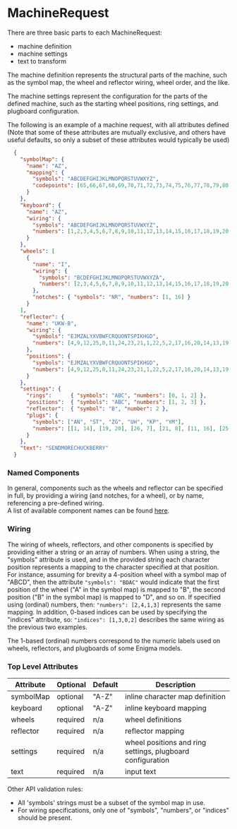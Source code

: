 # MachineRequest

There are three basic parts to each MachineRequest:

- machine definition
- machine settings
- text to transform

The machine definition represents the structural parts of the machine, such as the symbol map, the wheel and reflector wiring, wheel order, and the like.

The machine settings represent the configuration for the parts of the defined machine,
such as the starting wheel positions, ring settings, and plugboard configuration.

The following is an example of a machine request, with all attributes defined (Note that
some of these attributes are mutually exclusive, and others have useful defaults, so only a subset
of these attributes would typically be used)

```json
  {
    "symbolMap": {
      "name": "AZ",
      "mapping": {
        "symbols": "ABCDEFGHIJKLMNOPQRSTUVWXYZ",
        "codepoints": [65,66,67,68,69,70,71,72,73,74,75,76,77,78,79,80,81,82,83,84,85,86,87,88,89,90]
      }
    },
    "keyboard": {
      "name": "AZ",
      "wiring": {
        "symbols": "ABCDEFGHIJKLMNOPQRSTUVWXYZ",
        "numbers": [1,2,3,4,5,6,7,8,9,10,11,12,13,14,15,16,17,18,19,20,21,22,23,24,25,26]
      }
    },
    "wheels": [
      {
        "name": "I",
        "wiring": {
          "symbols": "BCDEFGHIJKLMNOPQRSTUVWXYZA",
          "numbers": [2,3,4,5,6,7,8,9,10,11,12,13,14,15,16,17,18,19,20,21,22,23,24,25,26,1]
        },
        "notches": { "symbols": "NR", "numbers": [1, 16] }
      }
    ],
    "reflector": {
      "name": "UKW-B",
      "wiring": {
        "symbols": "EJMZALYXVBWFCRQUONTSPIKHGD",
        "numbers": [4,9,12,25,0,11,24,23,21,1,22,5,2,17,16,20,14,13,19,18,15,8,10,7,6,3]
      },
      "positions": {
        "symbols": "EJMZALYXVBWFCRQUONTSPIKHGD",
        "numbers": [4,9,12,25,0,11,24,23,21,1,22,5,2,17,16,20,14,13,19,18,15,8,10,7,6,3]
      }
    },
    "settings": {
      "rings":      { "symbols": "ABC", "numbers": [0, 1, 2] },
      "positions":  { "symbols": "ABC", "numbers": [1, 2, 3] },
      "reflector":  { "symbol": "B", "number": 2 },
      "plugs": {
        "symbols": ["AN", "ST", "ZG", "UH", "KP", "YM"],
        "numbers": [[1, 14], [19, 20], [26, 7], [21, 8], [11, 16], [25, 13]]
      }
    },
    "text": "SENDMORECHUCKBERRY"
  }
```

### Named Components

In general, components such as the wheels and reflector can be specified in full, by
providing a wiring (and notches, for a wheel), or by name, referencing a pre-defined wiring.  
A list of available component names can be found [here](Cabinet.md).

### Wiring

The wiring of wheels, reflectors, and other components is specified by providing either a string
or an array of numbers. When using a string, the "symbols" attribute is used, and in the provided
string each character position represents a mapping to the character specified at that position.
For instance, assuming for brevity a 4-position wheel with a symbol map of "ABCD", then the attribute
```"symbols": "BDAC"```
would indicate that the first position of the wheel ("A" in the symbol map) is mapped to "B",
the second position ("B" in the symbol map) is mapped to "D", and so on.  If specified using (ordinal)
numbers, then:
```"numbers": [2,4,1,3]```
represents the same mapping. In addition, 0-based indices can be used by specifying the "indices"
attribute, so:
```"indices": [1,3,0,2]```
describes the same wiring as the previous two examples. 

The 1-based (ordinal) numbers correspond to the numeric labels used on wheels, reflectors, and
plugboards of some Enigma models.

### Top Level Attributes

| Attribute | Optional | Default | Description                                                |
|-----------|----------|---------|------------------------------------------------------------|
| symbolMap | optional | "A-Z"   | inline character map definition                            |
| keyboard  | optional | "A-Z"   | inline keyboard mapping                                    |
| wheels    | required | n/a     | wheel definitions                                          |
| reflector | required | n/a     | reflector mapping                                          |
| settings  | required | n/a     | wheel positions and ring settings, plugboard configuration |
| text      | required | n/a     | input text                                                 |

Other API validation rules:
- All 'symbols' strings must be a subset of the symbol map in use.
- For wiring specifications, only one of "symbols", "numbers", or "indices" should be present.
